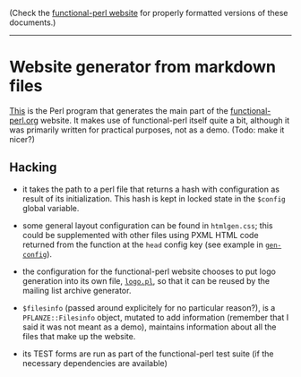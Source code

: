 (Check the [functional-perl website](http://functional-perl.org/) for
properly formatted versions of these documents.)

---

# Website generator from markdown files

[This](gen) is the Perl program that generates the main part of the
[functional-perl.org](http://functional-perl.org) website. It makes
use of functional-perl itself quite a bit, although it was primarily
written for practical purposes, not as a demo. (Todo: make it nicer?)

## Hacking

* it takes the path to a perl file that returns a hash with
  configuration as result of its initialization. This hash is kept in
  locked state in the `$config` global variable.

* some general layout configuration can be found in `htmlgen.css`;
  this could be supplemented with other files using PXML HTML code
  returned from the function at the `head` config key (see example in
  [`gen-config`](../website/gen-config.pl)).

* the configuration for the functional-perl website chooses to put
  logo generation into its own file, [`logo.pl`](../website/logo.pl),
  so that it can be reused by the mailing list archive generator.

* `$filesinfo` (passed around explicitely for no particular reason?),
  is a `PFLANZE::Filesinfo` object, mutated to add information
  (remember that I said it was not meant as a demo), maintains
  information about all the files that make up the website.

* its TEST forms are run as part of the functional-perl test suite (if
  the necessary dependencies are available)

